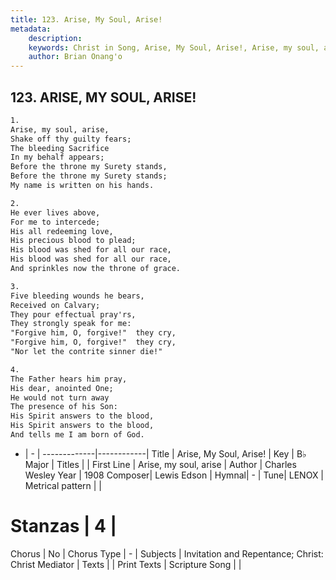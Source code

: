 ```yaml
---
title: 123. Arise, My Soul, Arise!
metadata:
    description: 
    keywords: Christ in Song, Arise, My Soul, Arise!, Arise, my soul, arise, 
    author: Brian Onang'o
---
```



## 123. ARISE, MY SOUL, ARISE!

```txt
1.
Arise, my soul, arise,
Shake off thy guilty fears;
The bleeding Sacrifice
In my behalf appears;
Before the throne my Surety stands,
Before the throne my Surety stands;
My name is written on his hands.

2.
He ever lives above,
For me to intercede;
His all redeeming love,
His precious blood to plead;
His blood was shed for all our race,
His blood was shed for all our race,
And sprinkles now the throne of grace.

3.
Five bleeding wounds he bears,
Received on Calvary;
They pour effectual pray'rs,
They strongly speak for me:
"Forgive him, O, forgive!"  they cry, 
"Forgive him, O, forgive!"  they cry,
"Nor let the contrite sinner die!"

4.
The Father hears him pray,
His dear, anointed One;
He would not turn away
The presence of his Son:
His Spirit answers to the blood,
His Spirit answers to the blood,
And tells me I am born of God.
```

- |   -  |
-------------|------------|
Title | Arise, My Soul, Arise! |
Key | B♭ Major |
Titles |  |
First Line | Arise, my soul, arise |
Author | Charles Wesley
Year | 1908
Composer| Lewis Edson |
Hymnal|  - |
Tune| LENOX |
Metrical pattern | |
# Stanzas | 4 |
Chorus | No |
Chorus Type | - |
Subjects | Invitation and Repentance; Christ: Christ Mediator |
Texts |  |
Print Texts | 
Scripture Song |  |
  
